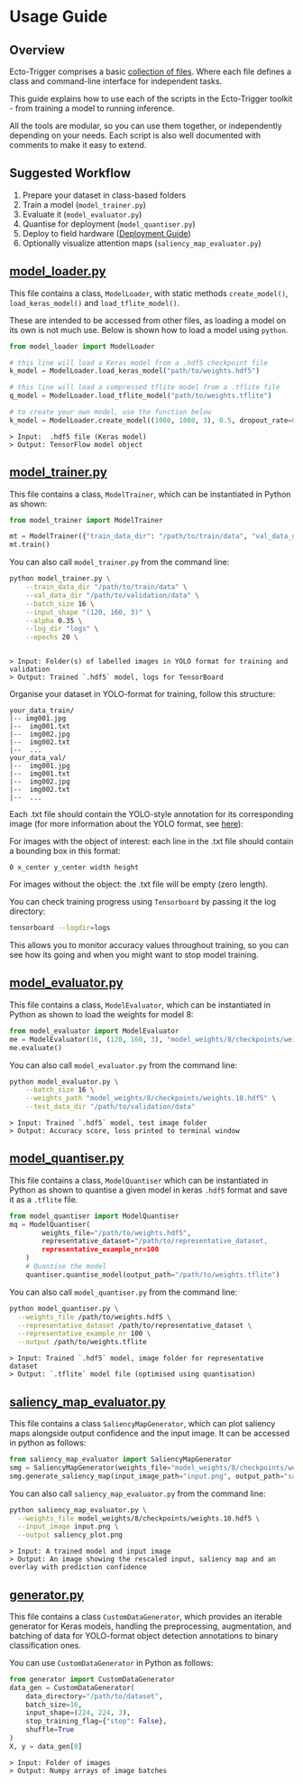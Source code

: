 # Usage Guide

## Overview

Ecto-Trigger comprises a basic [collection of files](https://ross-jg.github.io/ecto-trigger/html/annotated.html). Where each file defines a class and command-line interface for independent tasks.


This guide explains how to use each of the scripts in the Ecto-Trigger toolkit - from training a model to running inference. 

All the tools are modular, so you can use them together, or independently depending on your needs. Each script is also well documented with comments to make it easy to extend. 

## Suggested Workflow

1. Prepare your dataset in class-based folders
2. Train a model (`model_trainer.py`)
3. Evaluate it (`model_evaluator.py`)
4. Quantise for deployment (`model_quantiser.py`)
5. Deploy to field hardware ([Deployment Guide](deployment.md))
6. Optionally visualize attention maps (`saliency_map_evaluator.py`)

## [model_loader.py](../model_loader.py)

This file contains a class, `ModelLoader`, with static methods `create_model()`, `load_keras_model()` and `load_tflite_model()`. 

These are intended to be accessed from other files, as loading a model on its own is not much use. Below is shown how to load a model using `python`. 

```python
from model_loader import ModelLoader

# this line will load a Keras model from a .hdf5 checkpoint file
k_model = ModelLoader.load_keras_model("path/to/weights.hdf5")

# this line will load a compressed tflite model from a .tflite file
q_model = ModelLoader.load_tflite_model("path/to/weights.tflite")

# to create your own model, use the function below
k_model = ModelLoader.create_model((1080, 1080, 3), 0.5, dropout_rate=0.2, freeze_base=False)
```

```
> Input:  .hdf5 file (Keras model)
> Output: TensorFlow model object
```

## [model_trainer.py](../model_trainer.py)
This file contains a class, `ModelTrainer`, which can be instantiated in Python as shown:

```python
from model_trainer import ModelTrainer

mt = ModelTrainer({"train_data_dir": "/path/to/train/data", "val_data_dir": "/path/to/val/data", "batch_size" : 16, "input_shape" : (120,160,3), "alpha": 0.35, "log_dir" : "logs", "model_type": "Mobnetv2", "epochs" : 2, "use_pretrained_weights" : False}) 
mt.train()
```


You can also call `model_trainer.py` from the command line:
```bash
python model_trainer.py \
    --train_data_dir "/path/to/train/data" \
    --val_data_dir "/path/to/validation/data" \
    --batch_size 16 \
    --input_shape "(120, 160, 3)" \
    --alpha 0.35 \
    --log_dir "logs" \
    --epochs 20 \
```

```

> Input: Folder(s) of labelled images in YOLO format for training and validation
> Output: Trained `.hdf5` model, logs for TensorBoard

```

Organise your dataset in YOLO-format for training, follow this structure:

```
your_data_train/
|-- img001.jpg
|--  img001.txt
|--  img002.jpg
|--  img002.txt
|--  ...
your_data_val/
|--  img001.jpg
|--  img001.txt
|--  img002.jpg
|--  img002.txt
|--  ...
```
Each .txt file should contain the YOLO-style annotation for its corresponding image (for more information about the YOLO format, see [here](https://roboflow.com/formats/yolo-darknet-txt)):

For images with the object of interest: each line in the .txt file should contain a bounding box in this format:
```
0 x_center y_center width height
```

For images without the object: the .txt file will be empty (zero length).


You can check training progress using `Tensorboard` by passing it the log directory:

```bash
tensorboard --logdir=logs
```

This allows you to monitor accuracy values throughout training, so you can see how its going and when you might want to stop model training. 

## [model_evaluator.py](../model_evaluator.py)
This file contains a class, `ModelEvaluator`, which can be instantiated in Python as shown to load the weights for model 8:
```python
from model_evaluator import ModelEvaluator
me = ModelEvaluator(16, (120, 160, 3), "model_weights/8/checkpoints/weights.10.hdf5", "/path/to/validation/data") 
me.evaluate()
```
You can also call `model_evaluator.py` from the command line:
```bash
python model_evaluator.py \
    --batch_size 16 \
    --weights_path "model_weights/8/checkpoints/weights.10.hdf5" \
    --test_data_dir "/path/to/validation/data"
```

```
> Input: Trained `.hdf5` model, test image folder 
> Output: Accuracy score, loss printed to terminal window
```


## [model_quantiser.py](../model_quantiser.py)
This file contains a class, `ModelQuantiser` which can be instantiated in Python as shown to quantise a given model in keras `.hdf5` format and save it as a `.tflite` file. 
```python
from model_quantiser import ModelQuantiser
mq = ModelQuantiser(
        weights_file="/path/to/weights.hdf5",
        representative_dataset="/path/to/representative_dataset,
        representative_example_nr=100
    )
    # Quantise the model
    quantiser.quantise_model(output_path="/path/to/weights.tflite")
```
You can also call `model_quantiser.py` from the command line:
```bash
python model_quantiser.py \
  --weights_file /path/to/weights.hdf5 \
  --representative_dataset /path/to/representative_dataset \
  --representative_example_nr 100 \
  --output /path/to/weights.tflite
```

```
> Input: Trained `.hdf5` model, image folder for representative dataset
> Output: `.tflite` model file (optimised using quantisation)

```
## [saliency_map_evaluator.py](../saliency_map_evaluator.py)
This file contains a class `SaliencyMapGenerator`, which can plot saliency maps alongside output confidence and the input image. It can be accessed in python as follows: 
```python
from saliency_map_evaluator import SaliencyMapGenerator
smg = SaliencyMapGenerator(weights_file="model_weights/8/checkpoints/weights.10.hdf5")
smg.generate_saliency_map(input_image_path="input.png", output_path="saliency_plot.png")
```
You can also call `saliency_map_evaluator.py` from the command line:
```bash
python saliency_map_evaluator.py \
  --weights_file model_weights/8/checkpoints/weights.10.hdf5 \
  --input_image input.png \
  --output saliency_plot.png
```
```
> Input: A trained model and input image
> Output: An image showing the rescaled input, saliency map and an overlay with prediction confidence
```


## [generator.py](../generator.py)
This file contains a class `CustomDataGenerator`, which provides an iterable generator for Keras models, handling the preprocessing, augmentation, and batching of data for YOLO-format object detection annotations to binary classification ones. 

You can use `CustomDataGenerator` in Python as follows:
```python
from generator import CustomDataGenerator
data_gen = CustomDataGenerator(
    data_directory="/path/to/dataset",
    batch_size=16,
    input_shape=(224, 224, 3),
    stop_training_flag={"stop": False},
    shuffle=True
)
X, y = data_gen[0]
```

```
> Input: Folder of images
> Output: Numpy arrays of image batches
```
